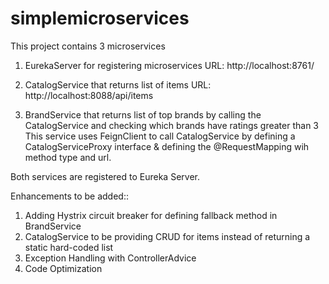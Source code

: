 # simplemicroservices

This project contains 3 microservices

1) EurekaServer for registering microservices
URL: http://localhost:8761/

2) CatalogService that returns list of items
URL: http://localhost:8088/api/items

3) BrandService that returns list of top brands by calling the CatalogService and checking which brands have ratings greater than 3
This service uses FeignClient to call CatalogService by defining a CatalogServiceProxy interface & defining the @RequestMapping wih method type and url.


Both services are registered to Eureka Server.

Enhancements to be added::
1) Adding Hystrix circuit breaker for defining fallback method in BrandService
2) CatalogService to be providing CRUD for items instead of returning a static hard-coded list
3) Exception Handling with ControllerAdvice
4) Code Optimization

